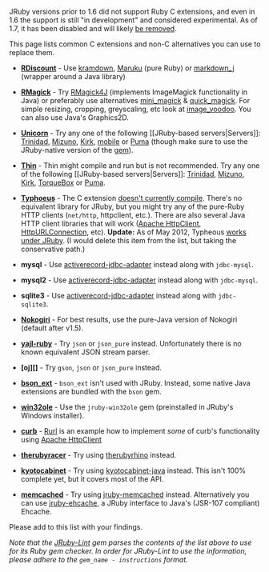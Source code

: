 JRuby versions prior to 1.6 did not support Ruby C extensions, and even in 1.6 the support is still "in development" and considered experimental. As of 1.7, it has been disabled and will likely [be removed](https://twitter.com/headius/statuses/281091403919003649).

This page lists common C extensions and non-C alternatives you can use to replace them.

* **[RDiscount][]** - Use [kramdown][], [Maruku][] (pure Ruby) or [markdown_j][] (wrapper around a Java library)

* **[RMagick][]** - Try [RMagick4J][] (implements ImageMagick functionality in Java) or preferably use alternatives [mini_magick][] & [quick_magick][]. For simple resizing, cropping, greyscaling, etc look at [image_voodoo][]. You can also use Java's Graphics2D.

* **[Unicorn][]** - Try any one of the following [[JRuby-based servers|Servers]]: [Trinidad][], [Mizuno][], [Kirk][], [mobile][] or [Puma][] (though make sure to use the JRuby-native version of the [gem](http://rubygems.org/gems/puma/versions/2.0.0.b7-java)).

* **[Thin][]** - Thin might compile and run but is not recommended. Try any one of the following [[JRuby-based servers|Servers]]: [Trinidad][], [Mizuno][], [Kirk][], [TorqueBox][] or [Puma][].

* **[Typhoeus][]** - The C extension [doesn't currently compile](https://github.com/dbalatero/typhoeus/issues/65). There's no equivalent library for JRuby, but you might try any of the pure-Ruby HTTP clients (`net/http`, httpclient, etc.). There are also several Java HTTP client libraries that will work ([Apache HttpClient][], [HttpURLConnection][], etc).
**Update:** As of May 2012, Typheous [works under JRuby](https://github.com/typhoeus/typhoeus/issues/135).
(I would delete this item from the list, but taking the conservative path.)

* **mysql** - Use [activerecord-jdbc-adapter][] instead along with `jdbc-mysql`.

* **mysql2** - Use [activerecord-jdbc-adapter][] instead along with `jdbc-mysql`.

* **sqlite3** - Use [activerecord-jdbc-adapter][] instead along with `jdbc-sqlite3`.

* **[Nokogiri][]** - For best results, use the pure-Java version of Nokogiri (default after v1.5).

* **[yajl-ruby][]** - Try `json` or `json_pure` instead. Unfortunately there is no known equivalent JSON stream parser.

* **[oj][]** - Try `gson`, `json` or `json_pure` instead.

* **[bson_ext][]** - `bson_ext` isn't used with JRuby. Instead, some native Java extensions are bundled with the `bson` gem.

* **[win32ole][]** - Use the `jruby-win32ole` gem (preinstalled in JRuby's Windows installer).

* **[curb][]** - [Rurl][] is an example how to implement _some_ of curb's functionality using [Apache HttpClient][]

* **[therubyracer][]** - Try using [therubyrhino][] instead.

* **[kyotocabinet][]** - Try using [kyotocabinet-java][] instead. This isn't 100% complete yet, but it covers most of the API.

* **[memcached][]** - Try using [jruby-memcached][] instead. Alternatively you can use [jruby-ehcache][], a JRuby interface to Java's (JSR-107 compliant) Ehcache.

Please add to this list with your findings.

*Note that the [JRuby-Lint][] gem parses the contents of the list above to use for its Ruby gem checker. In order for JRuby-Lint to use the information, please adhere to the `gem_name - instructions` format.*

[RDiscount]: https://github.com/rtomayko/rdiscount
[kramdown]: https://github.com/gettalong/kramdown
[Maruku]:https://github.com/bhollis/maruku
[markdown_j]: https://github.com/nate/markdown_j
[RMagick]: https://github.com/rmagick/rmagick
[RMagick4J]: https://github.com/Serabe/RMagick4J
[mini_magick]: https://github.com/minimagick/minimagick
[quick_magick]: https://github.com/aseldawy/quick_magick
[image_voodoo]: https://github.com/jruby/image_voodoo
[Unicorn]: http://unicorn.bogomips.org/
[Trinidad]: https://github.com/trinidad/trinidad
[Mizuno]: https://github.com/matadon/mizuno
[Kirk]: https://github.com/strobecorp/kirk
[mobile]: http://mobile.www.monde.org/?L=0
[Puma]: http://puma.io/
[Thin]: http://code.macournoyer.com/thin/
[Typhoeus]: https://github.com/dbalatero/typhoeus
[activerecord-jdbc-adapter]: https://github.com/jruby/activerecord-jdbc-adapter
[JRuby-Lint]: https://github.com/jruby/jruby-lint
[Nokogiri]: http://nokogiri.org/
[yajl-ruby]: https://github.com/brianmario/yajl-ruby
[bson_ext]: https://github.com/mongodb/mongo-ruby-driver
[Apache HttpClient]: http://hc.apache.org/httpcomponents-client-ga/
[HttpURLConnection]: http://download.oracle.com/javase/1,5.0/docs/api/java/net/HttpURLConnection.html
[win32ole]: http://www.ruby-doc.org/stdlib/libdoc/win32ole/rdoc/index.html
[Rurl]: https://github.com/rcyrus/Rurl
[curb]: https://github.com/taf2/curb
[therubyracer]: https://github.com/cowboyd/therubyracer
[therubyrhino]: https://github.com/cowboyd/therubyrhino
[kyotocabinet]: http://fallabs.com/kyotocabinet/
[kyotocabinet-java]: https://github.com/csw/kyotocabinet-java
[memcached]: https://github.com/evan/memcached
[jruby-memcached]: https://github.com/aurorafeint/jruby-memcached
[TorqueBox]: http://torquebox.org/
[jruby-ehcache]: https://github.com/dylanz/ehcache